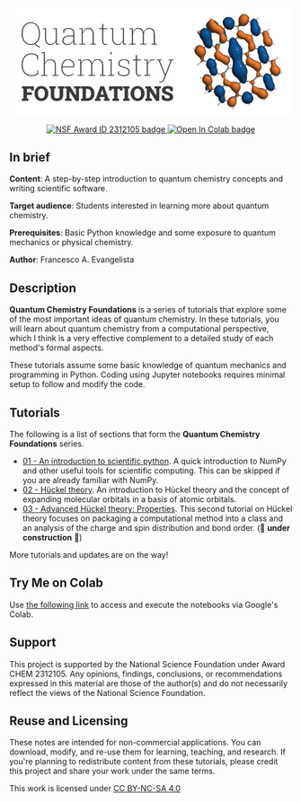 ![logo](Graphics/logo.png)

<p align="center">
<a target="_blank" href="https://nsf.gov/awardsearch/showAward?AWD_ID=2312105">
<img src="https://img.shields.io/badge/NSF-2312105-blue.svg" alt="NSF Award ID 2312105 badge"/>
</a>
<a target="_blank" href="https://colab.research.google.com/github/fevangelista/Quantum-Chemistry-Foundations">
<img src="https://colab.research.google.com/assets/colab-badge.svg" alt="Open In Colab badge"/>
</a>
</p>

## In brief

**Content**: A step-by-step introduction to quantum chemistry concepts and writing scientific software.

**Target audience**: Students interested in learning more about quantum chemistry.

**Prerequisites**: Basic Python knowledge and some exposure to quantum mechanics or physical chemistry.

**Author**: Francesco A. Evangelista

## Description

**Quantum Chemistry Foundations** is a series of tutorials that explore some of the most important ideas of quantum chemistry.
In these tutorials, you will learn about quantum chemistry from a computational perspective, which I think is a very effective complement to a detailed study of each method's formal aspects.

These tutorials assume some basic knowledge of quantum mechanics and programming in Python. Coding using Jupyter notebooks requires minimal setup to follow and modify the code.

## Tutorials

The following is a list of sections that form the **Quantum Chemistry Foundations** series.

- [01 - An introduction to scientific python](01-Scientific%20Computing/01-Scientific%20Computing.ipynb). A quick introduction to NumPy and other useful tools for scientific computing. This can be skipped if you are already familiar with NumPy.
- [02 - Hückel theory](02-Hückel%20Theory/02-Hückel%20Theory.ipynb). An introduction to Hückel theory and the concept of expanding molecular orbitals in a basis of atomic orbitals.
- [03 - Advanced Hückel theory: Properties](03-Hückel%20Theory%20Properties/03-Hückel%20Theory%20Properties.ipynb). This second tutorial on Hückel theory focuses on packaging a computational method into a class and an analysis of the charge and spin distribution and bond order. (🚧 **under construction** 🚧)

More tutorials and updates are on the way!

## Try Me on Colab

Use [the following link](https://colab.research.google.com/github/fevangelista/Quantum-Chemistry-Foundations) to access and execute the notebooks via Google's Colab.

## Support

This project is supported by the National Science Foundation under Award CHEM 2312105. Any opinions, findings, conclusions, or recommendations expressed in this material are those of the author(s) and do not necessarily reflect the views of the National Science Foundation.

## Reuse and Licensing

These notes are intended for non-commercial applications.
You can download, modify, and re-use them for learning, teaching, and research.
If you're planning to redistribute content from these tutorials, please credit this project and share your work under the same terms.

<p xmlns:cc="http://creativecommons.org/ns#" >This work is licensed under <a href="https://creativecommons.org/licenses/by-nc-sa/4.0/?ref=chooser-v1" target="_blank" rel="license noopener noreferrer" style="display:inline-block;">CC BY-NC-SA 4.0<img style="height:22px!important;margin-left:3px;vertical-align:text-bottom;" src="https://mirrors.creativecommons.org/presskit/icons/cc.svg?ref=chooser-v1" alt=""><img style="height:22px!important;margin-left:3px;vertical-align:text-bottom;" src="https://mirrors.creativecommons.org/presskit/icons/by.svg?ref=chooser-v1" alt=""><img style="height:22px!important;margin-left:3px;vertical-align:text-bottom;" src="https://mirrors.creativecommons.org/presskit/icons/nc.svg?ref=chooser-v1" alt=""><img style="height:22px!important;margin-left:3px;vertical-align:text-bottom;" src="https://mirrors.creativecommons.org/presskit/icons/sa.svg?ref=chooser-v1" alt=""></a></p>
